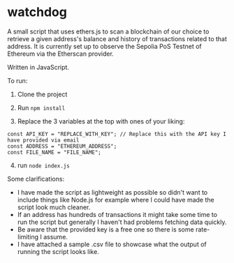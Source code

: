 # watchdog

A small script that uses ethers.js to scan a blockchain of our choice to retrieve a given address's balance and history of transactions related to that address.
It is currently set up to observe the Sepolia PoS Testnet of Ethereum via the Etherscan provider.

Written in JavaScript.

To run:

1. Clone the project
2. Run <code>npm install</code>
   
3. Replace the 3 variables at the top with ones of your liking:
```
const API_KEY = "REPLACE_WITH_KEY"; // Replace this with the API key I have provided via email
const ADDRESS = "ETHEREUM_ADDRESS";
const FILE_NAME = "FILE_NAME";
```

4. run <code>node index.js</code>

Some clarifications:
- I have made the script as lightweight as possible so didn't want to include things like Node.js for example where I could have made the script look much cleaner.
- If an address has hundreds of transactions it might take some time to run the script but generally I haven't had problems fetching data quickly.
- Be aware that the provided key is a free one so there is some rate-limiting I assume.
- I have attached a sample .csv file to showcase what the output of running the script looks like.
